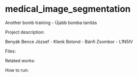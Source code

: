 # medical_image_segmentation

Another bomb training - Újabb bomba tanítás

Project description:

Benyák Bence József -
Klenk Botond -
Bánfi Zsombor - L1N5IV

Files:


Related works:


How to run: 
